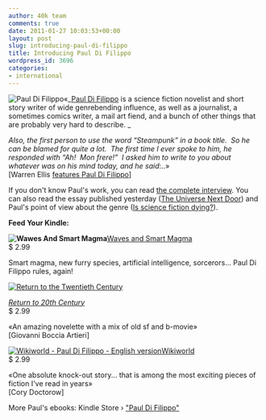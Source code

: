```yaml
---
author: 40k team
comments: true
date: 2011-01-27 10:03:53+00:00
layout: post
slug: introducing-paul-di-filippo
title: Introducing Paul Di Filippo
wordpress_id: 3696
categories:
- international
---
```


![Paul Di Filippo](http://www.40kbooks.com/wp-content/uploads/2010/07/Paul-Di-Filippo-150x150.jpg)«_[Paul Di Filippo](http://www.pauldifilippo.com/) is a science fiction novelist and short story writer of wide  genrebending influence, as well as a journalist, a sometimes comics  writer, a mail art fiend, and a bunch of other things that are probably  very hard to describe. _

_Also, the first person to use the word  “Steampunk” in a book title.  So he can be blamed for quite a lot.  The  first time I ever spoke to him, he responded with “Ah!  Mon frere!”  I  asked him to write to you about whatever was on his mind today, and he  said_:..»  
[Warren Ellis [features Paul Di Filippo](http://www.warrenellis.com/?p=11749)]

If you don't know Paul's work, you can read [the complete interview](http://www.40kbooks.com/?p=2774). You can also read the essay published yesterday ([The Universe Next Door](http://bnreview.barnesandnoble.com/t5/The-Speculator/The-Universe-Next-Door/ba-p/4105)) and Paul's point of view about the genre ([Is science fiction dying?](http://www.salon.com/books/fiction/index.html?story=/books/feature/2010/12/16/21st_century_science_fiction)).

**Feed Your Kindle:**

**![Wawes And Smart Magma](http://www.40kbooks.com/wp-content/uploads/WawesAndSmartMagma_Eng_t-150x150.jpg)**[Waves and Smart Magma](http://www.amazon.com/Waves-Smart-Magma-story-ebook/dp/B004WPZW3Y/ref=cm_lmf_tit_8)  
$ 2.99

Smart magma, new furry species, artificial intelligence, sorcerors... Paul Di Filippo rules, again!

[![Return to the Twentieth Century](http://www.40kbooks.com/wp-content/uploads/return-difilippo_ok_t2-150x150.jpg)](http://www.amazon.com/Return-Twentieth-Century-ebook/dp/B004IWQVM2/ref=sr_1_1?ie=UTF8&m=A3KSZ402CI2EG1&s=digital-text&qid=1296122082&sr=1-1)

[_Return to 20th Century_](http://www.amazon.com/Return-Twentieth-Century-ebook/dp/B004IWQVM2/ref=sr_1_1?ie=UTF8&m=A3KSZ402CI2EG1&s=digital-text&qid=1296122082&sr=1-1)  
$ 2.99

«An amazing novelette with a mix of old sf and b-movie»  
[Giovanni Boccia Artieri]

[![Wikiworld - Paul Di Filippo - English version](http://www.40kbooks.com/wp-content/uploads/wikiworld-difilippo_ok_t-150x150.jpg)](http://www.amazon.com/Wikiworld-ebook/dp/B0047T7OWM/ref=sr_1_3?ie=UTF8&m=A3KSZ402CI2EG1&s=digital-text&qid=1296122082&sr=1-3)[Wikiworld](http://www.amazon.com/Wikiworld-ebook/dp/B0047T7OWM/ref=sr_1_3?ie=UTF8&m=A3KSZ402CI2EG1&s=digital-text&qid=1296122082&sr=1-3)  
$ 2.99

«One absolute knock-out story... that is among the most exciting pieces of fiction I've read in years»  
[Cory Doctorow]

More Paul's ebooks: Kindle Store › ["Paul Di Filippo"](http://www.amazon.com/s/ref=ntt_athr_dp_sr_1?_encoding=UTF8&search-alias=digital-text&field-author=Paul%20Di%20Filippo)
